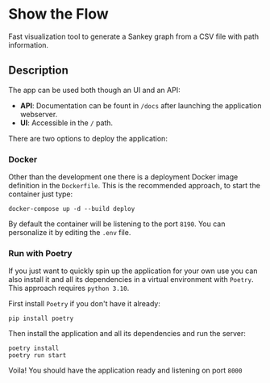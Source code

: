 # Show the Flow

Fast visualization tool to generate a Sankey graph from a CSV file with path information.

## Description

The app can be used both though an UI and an API:
* **API**: Documentation can be fount in `/docs` after launching the application webserver.
* **UI**: Accessible in the `/` path.

There are two options to deploy the application:

### Docker

Other than the development one there is a deployment Docker image definition in the `Dockerfile`. This is the recommended approach, to start the container just type:
```
docker-compose up -d --build deploy
``` 
By default the container will be listening to the port `8190`. You can personalize it by editing the `.env` file.

### Run with Poetry

If you just want to quickly spin up the application for your own use you can also install it and all its dependencies in a virtual environment with `Poetry`. This approach requires `python 3.10`.

First install `Poetry` if you don't have it already:
```
pip install poetry
```
Then install the application and all its dependencies and run the server:
```
poetry install
poetry run start
```
Voila! You should have the application ready and listening on port `8000`
